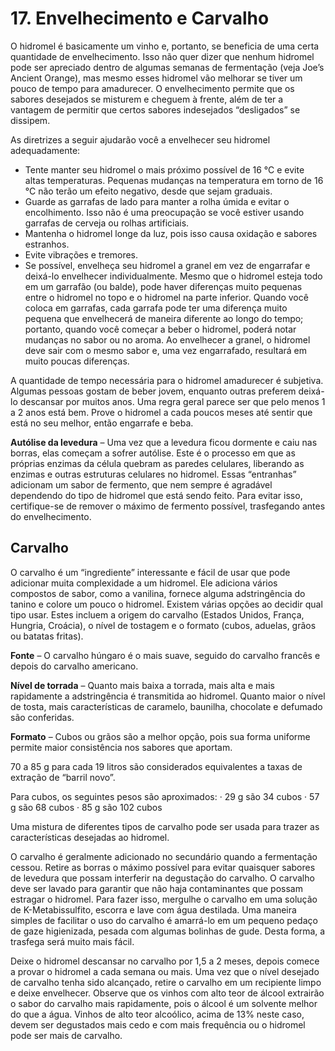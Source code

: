 # 17. Envelhecimento e Carvalho

O hidromel é basicamente um vinho e, portanto, se beneficia de uma certa quantidade de envelhecimento. Isso não quer dizer que nenhum hidromel pode ser apreciado dentro de algumas semanas de fermentação (veja Joe’s Ancient Orange), mas mesmo esses hidromel vão melhorar se tiver um pouco de tempo para amadurecer. O envelhecimento permite que os sabores desejados se misturem e cheguem à frente, além de ter a vantagem de permitir que certos sabores indesejados “desligados” se dissipem.

As diretrizes a seguir ajudarão você a envelhecer seu hidromel adequadamente:

- Tente manter seu hidromel o mais próximo possível de 16 °C e evite altas temperaturas. Pequenas mudanças na temperatura em torno de 16 °C não terão um efeito negativo, desde que sejam graduais.
- Guarde as garrafas de lado para manter a rolha úmida e evitar o encolhimento. Isso não é uma preocupação se você estiver usando garrafas de cerveja ou rolhas artificiais.
- Mantenha o hidromel longe da luz, pois isso causa oxidação e sabores estranhos.
- Evite vibrações e tremores.
- Se possível, envelheça seu hidromel a granel em vez de engarrafar e deixá-lo envelhecer individualmente. Mesmo que o hidromel esteja todo em um garrafão (ou balde), pode haver diferenças muito pequenas entre o hidromel no topo e o hidromel na parte inferior. Quando você coloca em garrafas, cada garrafa pode ter uma diferença muito pequena que envelhecerá de maneira diferente ao longo do tempo; portanto, quando você começar a beber o hidromel, poderá notar mudanças no sabor ou no aroma. Ao envelhecer a granel, o hidromel deve sair com o mesmo sabor e, uma vez engarrafado, resultará em muito poucas diferenças.

A quantidade de tempo necessária para o hidromel amadurecer é subjetiva. Algumas pessoas gostam de beber jovem, enquanto outras preferem deixá-lo descansar por muitos anos. Uma regra geral parece ser que pelo menos 1 a 2 anos está bem. Prove o hidromel a cada poucos meses até sentir que está no seu melhor, então engarrafe e beba.

**Autólise da levedura** – Uma vez que a levedura ficou dormente e caiu nas borras, elas começam a sofrer autólise. Este é o processo em que as próprias enzimas da célula quebram as paredes celulares, liberando as enzimas e outras estruturas celulares no hidromel. Essas “entranhas” adicionam um sabor de fermento, que nem sempre é agradável dependendo do tipo de hidromel que está sendo feito. Para evitar isso, certifique-se de remover o máximo de fermento possível, trasfegando antes do envelhecimento.

## Carvalho

O carvalho é um “ingrediente” interessante e fácil de usar que pode adicionar muita complexidade a um hidromel. Ele adiciona vários compostos de sabor, como a vanilina, fornece alguma adstringência do tanino e colore um pouco o hidromel. Existem várias opções ao decidir qual tipo usar. Estes incluem a origem do carvalho (Estados Unidos, França, Hungria, Croácia), o nível de tostagem e o formato (cubos, aduelas, grãos ou batatas fritas).

**Fonte** – O carvalho húngaro é o mais suave, seguido do carvalho francês e depois do carvalho americano.

**Nível de torrada** – Quanto mais baixa a torrada, mais alta e mais rapidamente a adstringência é transmitida ao hidromel. Quanto maior o nível de tosta, mais características de caramelo, baunilha, chocolate e defumado são conferidas.

**Formato** – Cubos ou grãos são a melhor opção, pois sua forma uniforme permite maior consistência nos sabores que aportam.

70 a 85 g para cada 19 litros são considerados equivalentes a taxas de extração de “barril novo”.

Para cubos, os seguintes pesos são aproximados:
· 29 g são 34 cubos
· 57 g são 68 cubos
· 85 g são 102 cubos

Uma mistura de diferentes tipos de carvalho pode ser usada para trazer as características desejadas ao hidromel.

O carvalho é geralmente adicionado no secundário quando a fermentação cessou. Retire as borras o máximo possível para evitar quaisquer sabores de levedura que possam interferir na degustação do carvalho. O carvalho deve ser lavado para garantir que não haja contaminantes que possam estragar o hidromel. Para fazer isso, mergulhe o carvalho em uma solução de K-Metabissulfito, escorra e lave com água destilada. Uma maneira simples de facilitar o uso do carvalho é amarrá-lo em um pequeno pedaço de gaze higienizada, pesada com algumas bolinhas de gude. Desta forma, a trasfega será muito mais fácil.

Deixe o hidromel descansar no carvalho por 1,5 a 2 meses, depois comece a provar o hidromel a cada semana ou mais. Uma vez que o nível desejado de carvalho tenha sido alcançado, retire o carvalho em um recipiente limpo e deixe envelhecer. Observe que os vinhos com alto teor de álcool extrairão o sabor do carvalho mais rapidamente, pois o álcool é um solvente melhor do que a água. Vinhos de alto teor alcoólico, acima de 13% neste caso, devem ser degustados mais cedo e com mais frequência ou o hidromel pode ser mais de carvalho.